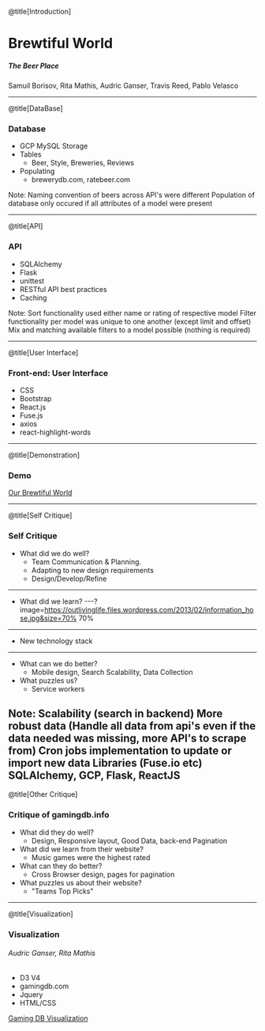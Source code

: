 @title[Introduction]

# Brewtiful World

##### The Beer Place


<span class="byline">Samuil Borisov, Rita Mathis, Audric Ganser, Travis Reed, Pablo Velasco</span>

---

@title[DataBase]

### Database
* GCP MySQL Storage
* Tables
	* Beer, Style, Breweries, Reviews
* Populating
	* brewerydb.com, ratebeer.com

Note:
Naming convention of beers across API's were different
Population of database only occured if all attributes of a model were present

---

@title[API]

### API
* SQLAlchemy
* Flask
* unittest
* RESTful API best practices
* Caching


Note:
Sort functionality used either name or rating of respective model
Filter functionality per model was unique to one another (except limit and offset)
	Mix and matching available filters to a model possible (nothing is required)

---

@title[User Interface]

### Front-end: User Interface
* CSS
* Bootstrap
* React.js
* Fuse.js
* axios
* react-highlight-words


---

@title[Demonstration]
### Demo

[Our Brewtiful World](https://brewtiful.world)

---

@title[Self Critique]
### Self Critique
* What did we do well?
	* Team Communication & Planning.
	* Adapting to new design requirements
	* Design/Develop/Refine
	
---
* What did we learn?
---?image=https://outlivinglife.files.wordpress.com/2013/02/information_hose.jpg&size=70% 70%

---
* New technology stack
---
* What can we do better?
	* Mobile design, Search Scalability, Data Collection
* What puzzles us?
	* Service workers

Note:
Scalability (search in backend)
More robust data (Handle all data from api's even if the data needed was missing, more API's to scrape from)
Cron jobs implementation to update or import new data
Libraries (Fuse.io etc)
SQLAlchemy, GCP, Flask, ReactJS 
---

@title[Other Critique]
### Critique of gamingdb.info
* What did they do well?
	* Design, Responsive layout, Good Data, back-end Pagination
* What did we learn from their website?
	* Music games were the highest rated
* What can they do better?
	* Cross Browser design, pages for pagination
* What puzzles us about their website?
	* "Teams Top Picks"

---

@title[Visualization]
### Visualization
###### Audric Ganser, Rita Mathis
* D3 V4
* gamingdb.com
* Jquery
* HTML/CSS

[Gaming DB Visualization](http://aganser.com/visualization.html)
